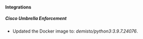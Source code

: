 #### Integrations
##### Cisco Umbrella Enforcement
- Updated the Docker image to: *demisto/python3:3.9.7.24076*.

